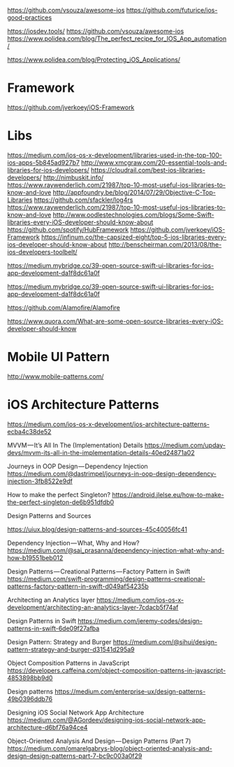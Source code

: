 https://github.com/vsouza/awesome-ios
https://github.com/futurice/ios-good-practices

https://iosdev.tools/
https://github.com/vsouza/awesome-ios
https://www.polidea.com/blog/The_perfect_recipe_for_IOS_App_automation/

https://www.polidea.com/blog/Protecting_iOS_Applications/

# Framework
https://github.com/jverkoey/iOS-Framework

# Libs
https://medium.com/ios-os-x-development/libraries-used-in-the-top-100-ios-apps-5b845ad927b7
http://www.xmcgraw.com/20-essential-tools-and-libraries-for-ios-developers/
https://cloudrail.com/best-ios-libraries-developers/
http://nimbuskit.info/
https://www.raywenderlich.com/21987/top-10-most-useful-ios-libraries-to-know-and-love
http://appfoundry.be/blog/2014/07/29/Objective-C-Top-Libraries
https://github.com/sfackler/log4rs
https://www.raywenderlich.com/21987/top-10-most-useful-ios-libraries-to-know-and-love
http://www.oodlestechnologies.com/blogs/Some-Swift-libraries-every-iOS-developer-should-know-about
https://github.com/spotify/HubFramework
https://github.com/jverkoey/iOS-Framework
https://infinum.co/the-capsized-eight/top-5-ios-libraries-every-ios-developer-should-know-about
http://benscheirman.com/2013/08/the-ios-developers-toolbelt/

https://medium.mybridge.co/39-open-source-swift-ui-libraries-for-ios-app-development-da1f8dc61a0f

https://medium.mybridge.co/39-open-source-swift-ui-libraries-for-ios-app-development-da1f8dc61a0f

https://github.com/Alamofire/Alamofire

https://www.quora.com/What-are-some-open-source-libraries-every-iOS-developer-should-know



# Mobile UI Pattern
http://www.mobile-patterns.com/


# iOS Architecture Patterns
https://medium.com/ios-os-x-development/ios-architecture-patterns-ecba4c38de52

MVVM — It’s All In The (Implementation) Details
https://medium.com/upday-devs/mvvm-its-all-in-the-implementation-details-40ed24871a02

Journeys in OOP Design — Dependency Injection
https://medium.com/@dastrimpel/journeys-in-oop-design-dependency-injection-3fb8522e9df

How to make the perfect Singleton?
https://android.jlelse.eu/how-to-make-the-perfect-singleton-de6b951dfdb0


Design Patterns and Sources

https://uiux.blog/design-patterns-and-sources-45c40056fc41


Dependency Injection — What, Why and How?
https://medium.com/@sai_prasanna/dependency-injection-what-why-and-how-b19551beb012


Design Patterns — Creational Patterns — Factory Pattern in Swift
https://medium.com/swift-programming/design-patterns-creational-patterns-factory-pattern-in-swift-d049af54235b


Architecting an Analytics layer
https://medium.com/ios-os-x-development/architecting-an-analytics-layer-7cdacb5f74af

Design Patterns in Swift
https://medium.com/jeremy-codes/design-patterns-in-swift-6de09f27afba


Design Pattern: Strategy and Burger
https://medium.com/@sihui/design-pattern-strategy-and-burger-d31541d295a9

Object Composition Patterns in JavaScript
https://developers.caffeina.com/object-composition-patterns-in-javascript-4853898bb9d0

Design patterns
https://medium.com/enterprise-ux/design-patterns-49b0396ddb76


Designing iOS Social Network App Architecture
https://medium.com/@AGordeev/designing-ios-social-network-app-architecture-d6bf76a94ce4


Object-Oriented Analysis And Design — Design Patterns (Part 7)
https://medium.com/omarelgabrys-blog/object-oriented-analysis-and-design-design-patterns-part-7-bc9c003a0f29
